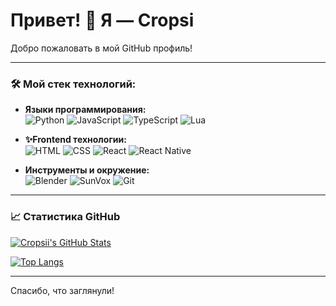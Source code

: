 # Привет! 👋 Я — Cropsi

Добро пожаловать в мой GitHub профиль!

---

### 🛠️ Мой стек технологий:

- **Языки программирования:**  
  ![Python](https://img.shields.io/badge/-Python-3776AB?style=flat-square&logo=Python&logoColor=white)
  ![JavaScript](https://img.shields.io/badge/-JavaScript-F7DF1E?style=flat-square&logo=JavaScript&logoColor=black)
  ![TypeScript](https://img.shields.io/badge/-TypeScript-007ACC?style=flat-square&logo=TypeScript&logoColor=white)
  ![Lua](https://img.shields.io/badge/-Lua-2C2D72?style=flat-square&logo=Lua&logoColor=white)

- **✨Frontend технологии:**  
  ![HTML](https://img.shields.io/badge/-HTML5-E34F26?style=flat-square&logo=HTML5&logoColor=white)
  ![CSS](https://img.shields.io/badge/-CSS3-1572B6?style=flat-square&logo=CSS3&logoColor=white)
  ![React](https://img.shields.io/badge/-React-61DAFB?style=flat-square&logo=React&logoColor=black)
  ![React Native](https://img.shields.io/badge/-React%20Native-61DAFB?style=flat-square&logo=React&logoColor=black)

- **Инструменты и окружение:**  
  ![Blender](https://img.shields.io/badge/-Blender-F5792A?style=flat-square&logo=Blender&logoColor=orange)
  ![SunVox](https://img.shields.io/badge/-SunVox-9D3F9D?style=flat-square)
  ![Git](https://img.shields.io/badge/-Git-F05032?style=flat-square&logo=Git&logoColor=white)
---
### 📈 Статистика GitHub
  
  [![Cropsii's GitHub Stats](https://github-readme-stats.vercel.app/api?username=Cropsii&show_icons=true&theme=transparent)](https://github.com/Cropsii)
  
  [![Top Langs](https://github-readme-stats.vercel.app/api/top-langs/?username=Cropsii&layout=compact&theme=transparent)](https://github.com/Cropsii)
  
--- 

Спасибо, что заглянули!
